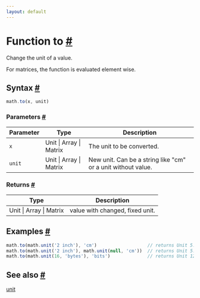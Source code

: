 ```yaml
---
layout: default
---
```


<!-- Note: This file is automatically generated from source code comments. Changes made in this file will be overridden. -->

<h1 id="function-to">Function to <a href="#function-to" title="Permalink">#</a></h1>

Change the unit of a value.

For matrices, the function is evaluated element wise.


<h2 id="syntax">Syntax <a href="#syntax" title="Permalink">#</a></h2>

```js
math.to(x, unit)
```

<h3 id="parameters">Parameters <a href="#parameters" title="Permalink">#</a></h3>

Parameter | Type | Description
--------- | ---- | -----------
`x` | Unit &#124; Array &#124; Matrix | The unit to be converted.
`unit` | Unit &#124; Array &#124; Matrix | New unit. Can be a string like "cm" or a unit without value.

<h3 id="returns">Returns <a href="#returns" title="Permalink">#</a></h3>

Type | Description
---- | -----------
Unit &#124; Array &#124; Matrix | value with changed, fixed unit.


<h2 id="examples">Examples <a href="#examples" title="Permalink">#</a></h2>

```js
math.to(math.unit('2 inch'), 'cm')                   // returns Unit 5.08 cm
math.to(math.unit('2 inch'), math.unit(null, 'cm'))  // returns Unit 5.08 cm
math.to(math.unit(16, 'bytes'), 'bits')              // returns Unit 128 bits
```


<h2 id="see-also">See also <a href="#see-also" title="Permalink">#</a></h2>

[unit](unit.html)
